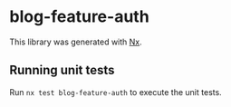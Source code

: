 # blog-feature-auth

This library was generated with [Nx](https://nx.dev).

## Running unit tests

Run `nx test blog-feature-auth` to execute the unit tests.
